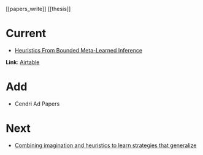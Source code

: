 [[papers_write]]
[[thesis]]

# Current
- [Heuristics From Bounded Meta-Learned Inference](https://airtable.com/tblCrvhS7vx2NE7wR/viwRHGNb7kjnTbeO8/recrQETtFs9RFbAZb?blocks=hide)


**Link**: [Airtable](https://airtable.com/tblCrvhS7vx2NE7wR/viwlro8UkqyJkLeHP?blocks=hide)

# Add
- Cendri Ad Papers

# Next
- [Combining imagination and heuristics to learn strategies that generalize](chrome-extension://bomfdkbfpdhijjbeoicnfhjbdhncfhig/view.html?mp=XhzEJBba)